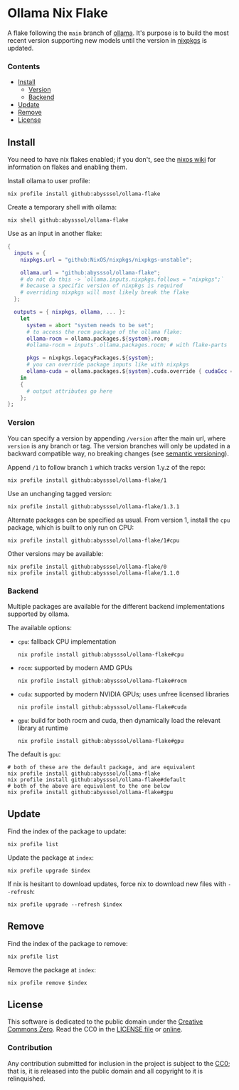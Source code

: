 # Ollama Nix Flake

A flake following the `main` branch of [ollama](https://github.com/jmorganca/ollama).
It's purpose is to build the most recent version supporting new models until
the version in [nixpkgs](https://github.com/nixos/nixpkgs) is updated.

### Contents
- [Install](#install)
  - [Version](#version)
  - [Backend](#backend)
- [Update](#update)
- [Remove](#remove)
- [License](#license)


## Install

You need to have nix flakes enabled;
if you don't, see the [nixos wiki](https://nixos.wiki/wiki/Flakes)
for information on flakes and enabling them.

Install ollama to user profile:
``` shell
nix profile install github:abysssol/ollama-flake
```

Create a temporary shell with ollama:
``` shell
nix shell github:abysssol/ollama-flake
```

Use as an input in another flake:
``` nix
{
  inputs = {
    nixpkgs.url = "github:NixOS/nixpkgs/nixpkgs-unstable";

    ollama.url = "github:abysssol/ollama-flake";
    # do not do this -> `ollama.inputs.nixpkgs.follows = "nixpkgs";`
    # because a specific version of nixpkgs is required
    # overriding nixpkgs will most likely break the flake
  };

  outputs = { nixpkgs, ollama, ... }:
    let
      system = abort "system needs to be set";
      # to access the rocm package of the ollama flake:
      ollama-rocm = ollama.packages.${system}.rocm;
      #ollama-rocm = inputs'.ollama.packages.rocm; # with flake-parts

      pkgs = nixpkgs.legacyPackages.${system};
      # you can override package inputs like with nixpkgs
      ollama-cuda = ollama.packages.${system}.cuda.override { cudaGcc = pkgs.gcc11; };
    in
    {
      # output attributes go here
    };
};
```

### Version

You can specify a version by appending `/version` after the main url,
where `version` is any branch or tag.
The version branches will only be updated in a backward compatible way, no breaking changes
(see [semantic versioning](https://semver.org)).

Append `/1` to follow branch `1` which tracks version 1.y.z of the repo:
``` shell
nix profile install github:abysssol/ollama-flake/1
```

Use an unchanging tagged version:
``` shell
nix profile install github:abysssol/ollama-flake/1.3.1
```

Alternate packages can be specified as usual.
From version 1, install the `cpu` package, which is built to only run on CPU:
``` shell
nix profile install github:abysssol/ollama-flake/1#cpu
```

Other versions may be available:
``` shell
nix profile install github:abysssol/ollama-flake/0
nix profile install github:abysssol/ollama-flake/1.1.0
```

### Backend

Multiple packages are available for the different backend implementations supported by ollama.

The available options:
- `cpu`: fallback CPU implementation
  ``` shell
  nix profile install github:abysssol/ollama-flake#cpu
  ```
- `rocm`: supported by modern AMD GPUs
  ``` shell
  nix profile install github:abysssol/ollama-flake#rocm
  ```
- `cuda`: supported by modern NVIDIA GPUs; uses unfree licensed libraries
  ``` shell
  nix profile install github:abysssol/ollama-flake#cuda
  ```
- `gpu`: build for both rocm and cuda, then dynamically load the relevant library at runtime
  ``` shell
  nix profile install github:abysssol/ollama-flake#gpu
  ```

The default is `gpu`:
``` shell
# both of these are the default package, and are equivalent
nix profile install github:abysssol/ollama-flake
nix profile install github:abysssol/ollama-flake#default
# both of the above are equivalent to the one below
nix profile install github:abysssol/ollama-flake#gpu
```


## Update

Find the index of the package to update:
``` shell
nix profile list
```

Update the package at `index`:
``` shell
nix profile upgrade $index
```

If nix is hesitant to download updates, force nix to download new files with `--refresh`:
``` shell
nix profile upgrade --refresh $index
```


## Remove

Find the index of the package to remove:
``` shell
nix profile list
```

Remove the package at `index`:
``` shell
nix profile remove $index
```


## License

This software is dedicated to the public domain under the [Creative Commons Zero](
https://creativecommons.org/publicdomain/zero/1.0).
Read the CC0 in the [LICENSE file](./LICENSE) or [online](
https://creativecommons.org/publicdomain/zero/1.0/legalcode).

### Contribution

Any contribution submitted for inclusion in the project is subject to the [CC0](./LICENSE);
that is, it is released into the public domain and all copyright to it is relinquished.
